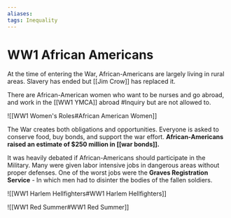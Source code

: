 ```yaml
---
aliases: 
tags: Inequality 
---
```

# WW1 African Americans
At the time of entering the War, African-Americans are largely living in rural areas. Slavery has ended but [[Jim Crow]] has replaced it.

There are African-American women who want to be nurses and go abroad, and work in the [[WW1 YMCA]] abroad #Inquiry but are not allowed to.

![[WW1 Women's Roles#African American Women]]

The War creates both obligations and opportunities. Everyone is asked to conserve food, buy bonds, and support the war effort. **African-Americans raised an estimate of $250 million in [[war bonds]].**

It was heavily debated if African-Americans should participate in the Military. Many were given labor intensive jobs in dangerous areas without proper defenses. One of the worst jobs were the **Graves Registration Service** - In which men had to disinter the bodies of the fallen soldiers.

![[WW1 Harlem Hellfighters#WW1 Harlem Hellfighters]]

![[WW1 Red Summer#WW1 Red Summer]]